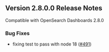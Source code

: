 ## Version 2.8.0.0 Release Notes

Compatible with OpenSearch Dashboards 2.8.0

### Bug Fixes

* fixing test to pass with node 18 ([#491](https://github.com/opensearch-project/anomaly-detection-dashboards-plugin/pull/491))
